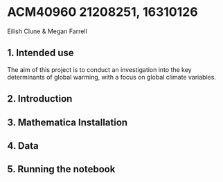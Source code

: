 # ACM40960 21208251, 16310126
 
Eilish Clune & Megan Farrell

## 1. Intended use

The aim of this project is to conduct an investigation into the key determinants of global warming, with a focus on global climate variables.


## 2. Introduction

## 3. Mathematica Installation

## 4. Data

## 5. Running the notebook

